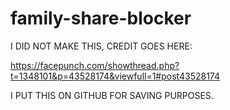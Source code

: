 # family-share-blocker
I DID NOT MAKE THIS, CREDIT GOES HERE:

https://facepunch.com/showthread.php?t=1348101&p=43528174&viewfull=1#post43528174

I PUT THIS ON GITHUB FOR SAVING PURPOSES.

